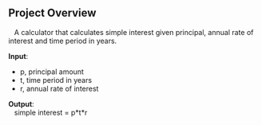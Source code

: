 ## Project Overview

&nbsp;&nbsp;&nbsp;A calculator that calculates simple interest given principal, annual rate of interest and time period in years.

**Input**:
   - p, principal amount
   - t, time period in years
   - r, annual rate of interest
     
**Output**:
   <br>&nbsp;&nbsp;&nbsp;simple interest = p\*t\*r
